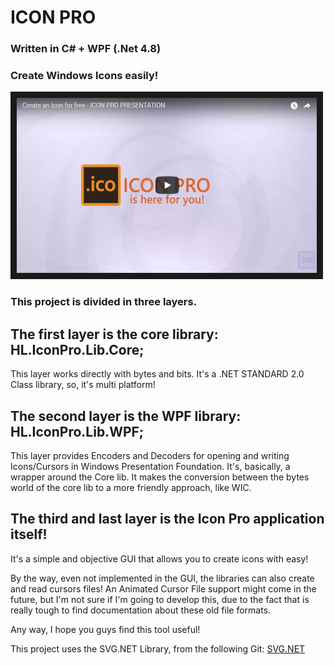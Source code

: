 # ICON PRO
### Written in C# + WPF (.Net 4.8)
### Create Windows Icons easily!
<a href="https://www.youtube.com/watch?v=5yy3UKVHmVc" target="_blank"><img src="iconproyoutubevideoprint.png?raw=tru" 
alt="Icon Pro Presentation" width="480" height="280" border="10" /></a>

### This project is divided in three layers.

## The first layer is the core library: HL.IconPro.Lib.Core;
This layer works directly with bytes and bits. It's a .NET STANDARD 2.0 Class library, so, it's multi platform!

## The second layer is the WPF library: HL.IconPro.Lib.WPF;
This layer provides Encoders and Decoders for opening and writing Icons/Cursors in Windows Presentation Foundation.
It's, basically, a wrapper around the Core lib.
It makes the conversion between the bytes world of the core lib to a more friendly approach, like WIC.

## The third and last layer is the Icon Pro application itself!
It's a simple and objective GUI that allows you to create icons with easy!

By the way, even not implemented in the GUI, the libraries can also create and read cursors files!
An Animated Cursor File support might come in the future, but I'm not sure if I'm going to develop this, due to the fact that is really tough to find documentation about these old file formats.

Any way, I hope you guys find this tool useful!


This project uses the SVG.NET Library, from the following Git:
[SVG.NET](https://github.com/vvvv/SVG)
